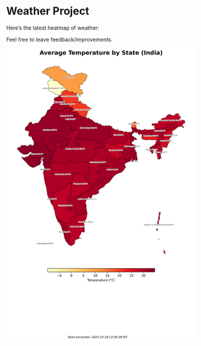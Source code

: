 # Weather Project

Here’s the latest heatmap of weather:

Feel free to leave feedback/improvements.

![India Heatmap](docs/assets/india_heatmap.png?v=F33FC9)
